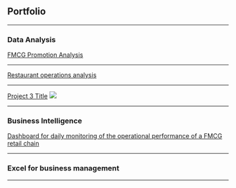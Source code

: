 ## Portfolio

---

### Data Analysis

[FMCG Promotion Analysis](project_promotion.md)


---
[Restaurant operations analysis](pizza_page.md)


---
[Project 3 Title](http://example.com/)
<img src="images/dummy_thumbnail.jpg?raw=true"/>

---

### Business Intelligence

[Dashboard for daily monitoring of the operational performance of a FMCG retail chain](sample_page.md)


---
### Excel for business management



---

